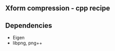 Xform compression - cpp recipe
------------------------------

Dependencies
------------

* Eigen
* libpng, png++

